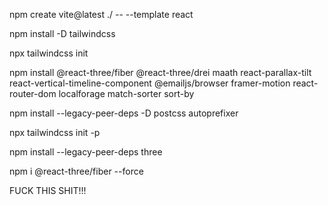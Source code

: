 npm create vite@latest ./ -- --template react

npm install -D tailwindcss

npx tailwindcss init

<!-- npm install --legacy-peer-deps @react-three/fiber @react-three/drei maath react-tilt react-vertical-timeline-component @emailjs/browser framer-motion react-router-dom -->

<!-- npm install @react-three/fiber @react-three/drei maath react-parallax-tilt react-vertical-timeline-component @emailjs/browser framer-motion react-router-dom -->

npm install @react-three/fiber @react-three/drei maath react-parallax-tilt react-vertical-timeline-component @emailjs/browser framer-motion react-router-dom localforage match-sorter sort-by

<!-- npm run dev -->

<!-- STOP! -->

npm install --legacy-peer-deps -D postcss autoprefixer

npx tailwindcss init -p

<!-- npm run dev -->

<!-- STOP! -->

npm install --legacy-peer-deps three

<!-- npm run dev -->

<!-- STOP! -->

<!-- npm uninstall react-tilt --legacy-peer-deps

npm install react-parallax-tilt -->

<!-- npm install @react-three/fiber @react-three/drei maath react-parallax-tilt react-vertical-timeline-component @emailjs/browser framer-motion react-router-dom -->

npm i @react-three/fiber --force

<!-- Implementing React Router Dom: "Making use of it"

modded
-App.jsx -->

FUCK THIS SHIT!!!
